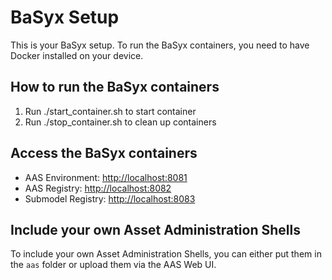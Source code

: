 # BaSyx Setup
This is your BaSyx setup. To run the BaSyx containers, you need to have Docker installed on your device.

## How to run the BaSyx containers
1. Run ./start_container.sh to start container
2. Run ./stop_container.sh to clean up containers

## Access the BaSyx containers
- AAS Environment: [http://localhost:8081](http://localhost:8081)
- AAS Registry: [http://localhost:8082](http://localhost:8082)
- Submodel Registry: [http://localhost:8083](http://localhost:8083)

## Include your own Asset Administration Shells
To include your own Asset Administration Shells, you can either put them in the `aas` folder or upload them via the AAS Web UI.